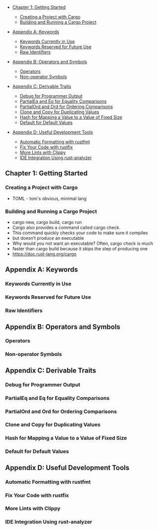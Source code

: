 - [Chapter 1: Getting Started](#chapter-1-getting-started)
  - [Creating a Project with Cargo](#creating-a-project-with-cargo)
  - [Building and Running a Cargo Project](#building-and-running-a-cargo-project)

- [Appendix A: Keywords](#appendix-a-keywords)
  - [Keywords Currently in Use](#keywords-currently-in-use)
  - [Keywords Reserved for Future Use](#keywords-reserved-for-future-use)
  - [Raw Identifiers](#raw-identifiers)

- [Appendix B: Operators and Symbols](#appendix-b-operators-and-symbols)
  - [Operators](#operators)
  - [Non-operator Symbols](#non-operator-symbols)

- [Appendix C: Derivable Traits](#appendix-c-derivable-traits)
  - [Debug for Programmer Output](#debug-for-programmer-output)
  - [PartialEq and Eq for Equality Comparisons](#partialeq-and-eq-for-equality-comparisons)
  - [PartialOrd and Ord for Ordering Comparisons](#partialord-and-ord-for-ordering-comparisons)
  - [Clone and Copy for Duplicating Values](#clone-and-copy-for-duplicating-values)
  - [Hash for Mapping a Value to a Value of Fixed Size](#hash-for-mapping-a-value-to-a-value-of-fixed-size)
  - [Default for Default Values](#default-for-default-values)

- [Appendix D: Useful Development Tools](#appendix-d-useful-development-tools)
  - [Automatic Formatting with rustfmt](#automatic-formatting-with-rustfmt)
  - [Fix Your Code with rustfix](#fix-your-code-with-rustfix)
  - [More Lints with Clippy](#more-lints-with-clippy)
  - [IDE Integration Using rust-analyzer](#ide-integration-using-rust-analyzer)


## Chapter 1: Getting Started

### Creating a Project with Cargo

- TOML - tom's obvious, minimal lang

### Building and Running a Cargo Project

- cargo new, cargo build, cargo run
- Cargo also provides a command called cargo check. 
- This command quickly checks your code to make sure it compiles 
- but doesn’t produce an executable
- Why would you not want an executable? Often, cargo check is much
- faster than cargo build because it skips the step of producing one
- https://doc.rust-lang.org/cargo

## Appendix A: Keywords 
### Keywords Currently in Use 
### Keywords Reserved for Future Use 
### Raw Identifiers 

## Appendix B: Operators and Symbols 
### Operators 
### Non-operator Symbols 

## Appendix C: Derivable Traits 
### Debug for Programmer Output 
### PartialEq and Eq for Equality Comparisons 
### PartialOrd and Ord for Ordering Comparisons 
### Clone and Copy for Duplicating Values 
### Hash for Mapping a Value to a Value of Fixed Size 
### Default for Default Values 

## Appendix D: Useful Development Tools 
### Automatic Formatting with rustfmt 
### Fix Your Code with rustfix 
### More Lints with Clippy 
### IDE Integration Using rust-analyzer 
